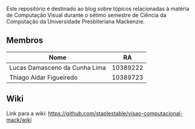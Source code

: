 Este repositório é destinado ao blog sobre tópicos relacionadas à matéria de Computação Visual durante o sétimo semestre de Ciência da Computação da Universidade Presbiteriana Mackenzie.
## Membros
| Nome | RA |
| ----------- | ----------- |
| Lucas Damasceno da Cunha Lima | 10389222 |
| Thiago Aidar Figueiredo | 10389723 |

## Wiki
Link para a wiki: https://github.com/staplestable/visao-computacional-mack/wiki
